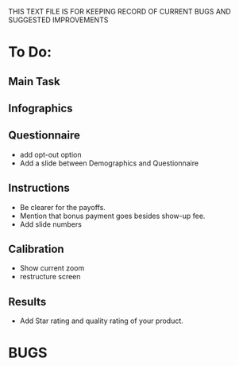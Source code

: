 THIS TEXT FILE IS FOR KEEPING RECORD OF CURRENT BUGS AND SUGGESTED IMPROVEMENTS


# To Do:
## Main Task

## Infographics

## Questionnaire
- add opt-out option 
- Add a slide between Demographics and Questionnaire
 

## Instructions
- Be clearer for the payoffs. 
- Mention that bonus payment goes besides show-up fee. 
- Add slide numbers

## Calibration
- Show current zoom
- restructure screen

## Results
- Add Star rating and quality rating of your product. 


# BUGS 
